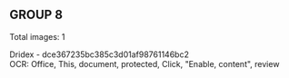 ## GROUP 8
Total images: 1  

Dridex - dce367235bc385c3d01af98761146bc2  
OCR: Office, This, document, protected, Click, "Enable, content", review  

